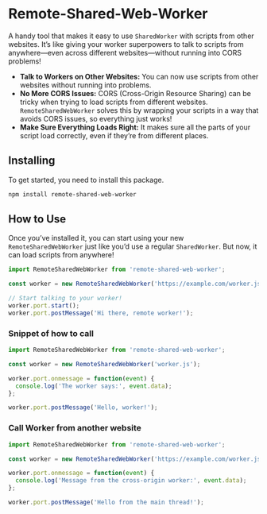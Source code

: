 
# Remote-Shared-Web-Worker

A handy tool that makes it easy to use `SharedWorker` with scripts from other websites. It’s like giving your worker superpowers to talk to scripts from anywhere—even across different websites—without running into CORS problems!

- **Talk to Workers on Other Websites:** You can now use scripts from other websites without running into problems.
- **No More CORS Issues:** CORS (Cross-Origin Resource Sharing) can be tricky when trying to load scripts from different websites. `RemoteSharedWebWorker` solves this by wrapping your scripts in a way that avoids CORS issues, so everything just works!
- **Make Sure Everything Loads Right:** It makes sure all the parts of your script load correctly, even if they’re from different places.

## Installing

To get started, you need to install this package. 

```bash
npm install remote-shared-web-worker
```

## How to Use

Once you’ve installed it, you can start using your new `RemoteSharedWebWorker` just like you’d use a regular `SharedWorker`. But now, it can load scripts from anywhere!

```javascript
import RemoteSharedWebWorker from 'remote-shared-web-worker';

const worker = new RemoteSharedWebWorker('https://example.com/worker.js');

// Start talking to your worker!
worker.port.start();
worker.port.postMessage('Hi there, remote worker!');
```

### Snippet of how to call

```javascript
import RemoteSharedWebWorker from 'remote-shared-web-worker';

const worker = new RemoteSharedWebWorker('worker.js');

worker.port.onmessage = function(event) {
  console.log('The worker says:', event.data);
};

worker.port.postMessage('Hello, worker!');
```

### Call Worker from another website

```javascript
import RemoteSharedWebWorker from 'remote-shared-web-worker';

const worker = new RemoteSharedWebWorker('https://example.com/worker.js');

worker.port.onmessage = function(event) {
  console.log('Message from the cross-origin worker:', event.data);
};

worker.port.postMessage('Hello from the main thread!');
```